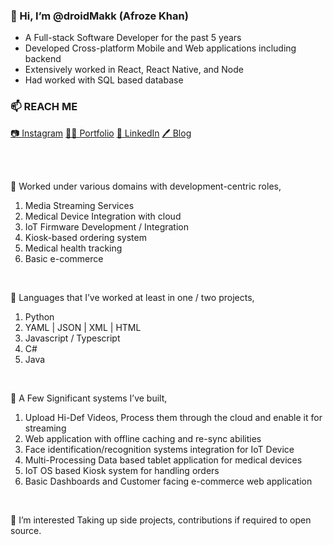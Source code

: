 ### 👋 Hi, I’m @droidMakk (Afroze Khan)
* A Full-stack Software Developer for the past 5 years
* Developed Cross-platform Mobile and Web applications including backend
* Extensively worked in React, React Native, and Node
* Had worked with SQL based database

### 📫 REACH ME
[📷 Instagram](https://instagram.com/afroze.96) [👨‍💻 Portfolio](https://droidmakk.dev) [💼 LinkedIn](https://linkedin.com/droidmakk)
[🖊️ Blog](https://dev.to/droidmakk)

<br/>
<br/>

🔭 
Worked under various domains with development-centric roles,
1. Media Streaming Services
2. Medical Device Integration with cloud
3. IoT Firmware Development / Integration
4. Kiosk-based ordering system
5. Medical health tracking 
6. Basic e-commerce

<br/>

👀
Languages that I’ve worked at least in one / two projects,
1. Python
2. YAML | JSON | XML | HTML
3. Javascript / Typescript
4. C#
5. Java

<br/>

🎰
A Few Significant systems I’ve built,
1. Upload Hi-Def Videos, Process them through the cloud and enable it for streaming
2. Web application with offline caching and re-sync abilities
3. Face identification/recognition systems integration for IoT Device
4. Multi-Processing Data based tablet application for medical devices
5. IoT OS based Kiosk system for handling orders
6. Basic Dashboards and Customer facing e-commerce web application

<br/>

👀 I’m interested Taking up side projects, contributions if required to open source. 


<!---
droidMakk/droidMakk is a ✨ special ✨ repository because its `README.md` (this file) appears on your GitHub profile.
You can click the Preview link to take a look at your changes.
--->
